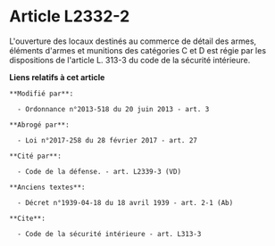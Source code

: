 # Article L2332-2

L'ouverture des locaux destinés au commerce de détail des armes, éléments d'armes et munitions des catégories C et D est
régie par les dispositions de l'article L. 313-3 du code de la sécurité intérieure.

**Liens relatifs à cet article**

	**Modifié par**:

	  - Ordonnance n°2013-518 du 20 juin 2013 - art. 3

	**Abrogé par**:

	  - Loi n°2017-258 du 28 février 2017 - art. 27

	**Cité par**:

	  - Code de la défense. - art. L2339-3 (VD)

	**Anciens textes**:

	  - Décret n°1939-04-18 du 18 avril 1939 - art. 2-1 (Ab)

	**Cite**:

	  - Code de la sécurité intérieure - art. L313-3
